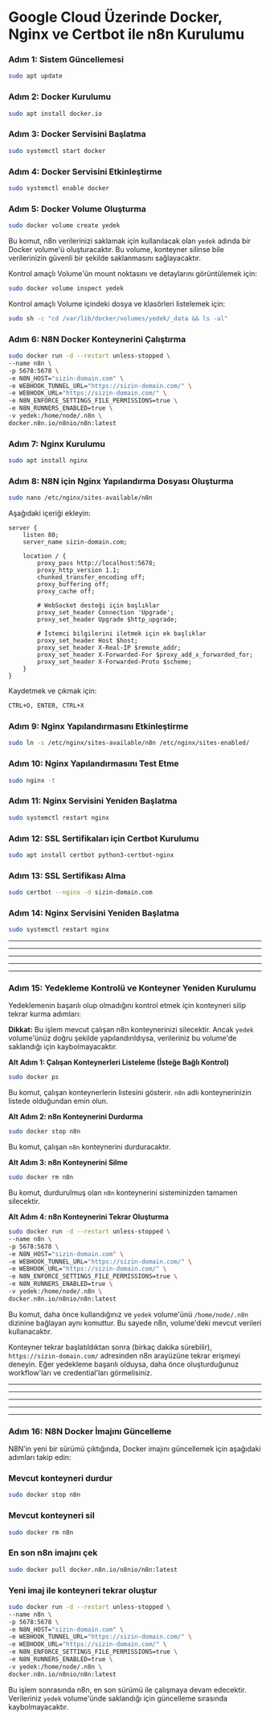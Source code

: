 # Google Cloud Üzerinde Docker, Nginx ve Certbot ile n8n Kurulumu

### Adım 1: Sistem Güncellemesi
```bash
sudo apt update
```

### Adım 2: Docker Kurulumu
```bash
sudo apt install docker.io
```

### Adım 3: Docker Servisini Başlatma
```bash
sudo systemctl start docker
```

### Adım 4: Docker Servisini Etkinleştirme
```bash
sudo systemctl enable docker
```

### Adım 5: Docker Volume Oluşturma
```bash
sudo docker volume create yedek
```

Bu komut, n8n verilerinizi saklamak için kullanılacak olan `yedek` adında bir Docker volume'ü oluşturacaktır. Bu volume, konteyner silinse bile verilerinizin güvenli bir şekilde saklanmasını sağlayacaktır.

Kontrol amaçlı Volume'ün mount noktasını ve detaylarını görüntülemek için:
```bash
sudo docker volume inspect yedek
```

Kontrol amaçlı Volume içindeki dosya ve klasörleri listelemek için:
```bash
sudo sh -c "cd /var/lib/docker/volumes/yedek/_data && ls -al"
```

### Adım 6: N8N Docker Konteynerini Çalıştırma
```bash
sudo docker run -d --restart unless-stopped \
--name n8n \
-p 5678:5678 \
-e N8N_HOST="sizin-domain.com" \
-e WEBHOOK_TUNNEL_URL="https://sizin-domain.com/" \
-e WEBHOOK_URL="https://sizin-domain.com/" \
-e N8N_ENFORCE_SETTINGS_FILE_PERMISSIONS=true \
-e N8N_RUNNERS_ENABLED=true \
-v yedek:/home/node/.n8n \
docker.n8n.io/n8nio/n8n:latest
```

### Adım 7: Nginx Kurulumu
```bash
sudo apt install nginx
```

### Adım 8: N8N için Nginx Yapılandırma Dosyası Oluşturma
```bash
sudo nano /etc/nginx/sites-available/n8n
```

Aşağıdaki içeriği ekleyin:
```nginx
server {
    listen 80;
    server_name sizin-domain.com;

    location / {
        proxy_pass http://localhost:5678;
        proxy_http_version 1.1;
        chunked_transfer_encoding off;
        proxy_buffering off;
        proxy_cache off;

        # WebSocket desteği için başlıklar
        proxy_set_header Connection 'Upgrade';
        proxy_set_header Upgrade $http_upgrade;

        # İstemci bilgilerini iletmek için ek başlıklar
        proxy_set_header Host $host;
        proxy_set_header X-Real-IP $remote_addr;
        proxy_set_header X-Forwarded-For $proxy_add_x_forwarded_for;
        proxy_set_header X-Forwarded-Proto $scheme;
    }
}
```

Kaydetmek ve çıkmak için:
```bash
CTRL+O, ENTER, CTRL+X
```

### Adım 9: Nginx Yapılandırmasını Etkinleştirme
```bash
sudo ln -s /etc/nginx/sites-available/n8n /etc/nginx/sites-enabled/
```

### Adım 10: Nginx Yapılandırmasını Test Etme
```bash
sudo nginx -t
```

### Adım 11: Nginx Servisini Yeniden Başlatma
```bash
sudo systemctl restart nginx
```

### Adım 12: SSL Sertifikaları için Certbot Kurulumu
```bash
sudo apt install certbot python3-certbot-nginx
```

### Adım 13: SSL Sertifikası Alma
```bash
sudo certbot --nginx -d sizin-domain.com
```

### Adım 14: Nginx Servisini Yeniden Başlatma
```bash
sudo systemctl restart nginx
```

************************************************************************************************************
************************************************************************************************************
************************************************************************************************************
************************************************************************************************************
************************************************************************************************************

### Adım 15: Yedekleme Kontrolü ve Konteyner Yeniden Kurulumu

Yedeklemenin başarılı olup olmadığını kontrol etmek için konteyneri silip tekrar kurma adımları:

**Dikkat:** Bu işlem mevcut çalışan n8n konteynerinizi silecektir. Ancak `yedek` volume'ünüz doğru şekilde yapılandırıldıysa, verileriniz bu volume'de saklandığı için kaybolmayacaktır.

**Alt Adım 1: Çalışan Konteynerleri Listeleme (İsteğe Bağlı Kontrol)**

```bash
sudo docker ps
```

Bu komut, çalışan konteynerlerin listesini gösterir. `n8n` adlı konteynerinizin listede olduğundan emin olun.

**Alt Adım 2: n8n Konteynerini Durdurma**

```bash
sudo docker stop n8n
```

Bu komut, çalışan `n8n` konteynerini durduracaktır.

**Alt Adım 3: n8n Konteynerini Silme**

```bash
sudo docker rm n8n
```

Bu komut, durdurulmuş olan `n8n` konteynerini sisteminizden tamamen silecektir.

**Alt Adım 4: n8n Konteynerini Tekrar Oluşturma**

```bash
sudo docker run -d --restart unless-stopped \
--name n8n \
-p 5678:5678 \
-e N8N_HOST="sizin-domain.com" \
-e WEBHOOK_TUNNEL_URL="https://sizin-domain.com/" \
-e WEBHOOK_URL="https://sizin-domain.com/" \
-e N8N_ENFORCE_SETTINGS_FILE_PERMISSIONS=true \
-e N8N_RUNNERS_ENABLED=true \
-v yedek:/home/node/.n8n \
docker.n8n.io/n8nio/n8n:latest
```

Bu komut, daha önce kullandığınız ve `yedek` volume'ünü `/home/node/.n8n` dizinine bağlayan aynı komuttur. Bu sayede n8n, volume'deki mevcut verileri kullanacaktır.

Konteyner tekrar başlatıldıktan sonra (birkaç dakika sürebilir), `https://sizin-domain.com/` adresinden n8n arayüzüne tekrar erişmeyi deneyin. Eğer yedekleme başarılı olduysa, daha önce oluşturduğunuz workflow'ları ve credential'ları görmelisiniz.

************************************************************************************************************
************************************************************************************************************
************************************************************************************************************
************************************************************************************************************
************************************************************************************************************

### Adım 16: N8N Docker İmajını Güncelleme

N8N'in yeni bir sürümü çıktığında, Docker imajını güncellemek için aşağıdaki adımları takip edin:

### Mevcut konteyneri durdur
```bash
sudo docker stop n8n
```

### Mevcut konteyneri sil
```bash
sudo docker rm n8n
```

### En son n8n imajını çek
```bash
sudo docker pull docker.n8n.io/n8nio/n8n:latest
```

### Yeni imaj ile konteyneri tekrar oluştur
```bash
sudo docker run -d --restart unless-stopped \
--name n8n \
-p 5678:5678 \
-e N8N_HOST="sizin-domain.com" \
-e WEBHOOK_TUNNEL_URL="https://sizin-domain.com/" \
-e WEBHOOK_URL="https://sizin-domain.com/" \
-e N8N_ENFORCE_SETTINGS_FILE_PERMISSIONS=true \
-e N8N_RUNNERS_ENABLED=true \
-v yedek:/home/node/.n8n \
docker.n8n.io/n8nio/n8n:latest
```

Bu işlem sonrasında n8n, en son sürümü ile çalışmaya devam edecektir. Verileriniz `yedek` volume'ünde saklandığı için güncelleme sırasında kaybolmayacaktır.
